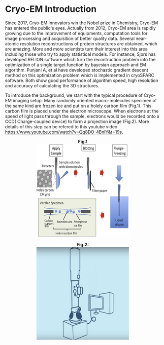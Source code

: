 # Cryo-EM Introduction

Since 2017, Cryo-EM innovators win the Nobel prize in Chemistry, Cryo-EM has entered the public's eyes. Actually from 2012, Cryo-EM area is rapidly growing due to the improvement of equipments, computation tools for image processing and acquisition of better quality data. Several near-atomic resolution reconstructions of protein structures are obtained, which are amazing. More and more scientists turn their interest into this area including those who try to apply statistical models. For instance, Sjors has developed RELION software which turn the recontruction problem into the optimization of a single target function by bayesian approach and EM algorithm. Punjani A, et al have developed stochastic gradient descent method on this optimization problem which is implemented in cryoSPARC software. Both show good performance of algorithm speed, high resolution and accuracy of calculating the 3D structures.

To introduce the background, we start with the typical procedure of Cryo-EM imaging setup. Many randomly oriented macro-molecules specimen of the same kind are frozen ice and put on a holely carbon film (Fig.1). This carbon film is placed under the electron microscope. When electrons at the speed of light pass through the sample, electrons would be recorded onto a CCD( Charge-coupled device) to form a projection image (Fig.2). More details of this step can be refered to this youtube video https://www.youtube.com/watch?v=Qq8DO-4BnIY&t=19s.

<p align="center">
  <b>Fig.1</b><br>
  <img src="https://github.com/Locher0107/Cryo-EM-Introduction/blob/master/cryo_Em_procedure.jpg" width="300" height="300">
</p>

<p align="center">
  <b>Fig.2:</b><br>
  <img src="https://github.com/Locher0107/Cryo-EM-Introduction/blob/master/electrons.jpg" width="300" height="300">
<p>


